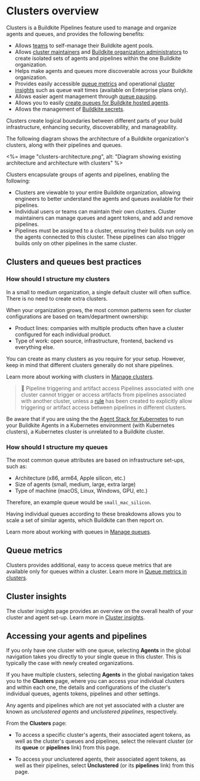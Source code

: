 # Clusters overview

Clusters is a Buildkite Pipelines feature used to manage and organize agents and queues, and provides the following benefits:

- Allows [teams](/docs/platform/team-management/permissions) to self-manage their Buildkite agent pools.
- Allows [cluster maintainers](/docs/pipelines/clusters/manage-clusters#manage-maintainers-on-a-cluster) and [Buildkite organization administrators](/docs/platform/team-management/permissions#manage-teams-and-permissions-organization-level-permissions) to create isolated sets of agents and pipelines within the one Buildkite organization.
- Helps make agents and queues more discoverable across your Buildkite organization.
- Provides easily accessible [queue metrics](/docs/pipelines/insights/queue-metrics) and operational [cluster insights](/docs/pipelines/insights/clusters) such as queue wait times (available on Enterprise plans only).
- Allows easier agent management through [queue pausing](/docs/pipelines/clusters/manage-queues#pause-and-resume-a-queue).
- Allows you to easily [create queues for Buildkite hosted agents](/docs/pipelines/clusters/manage-queues#create-a-buildkite-hosted-queue).
- Allows the management of [Buildkite secrets](/docs/pipelines/security/secrets/buildkite-secrets).

Clusters create logical boundaries between different parts of your build infrastructure, enhancing security, discoverability, and manageability.

The following diagram shows the architecture of a Buildkite organization's clusters, along with their pipelines and queues.

<%= image "clusters-architecture.png", alt: "Diagram showing existing architecture and architecture with clusters" %>

Clusters encapsulate groups of agents and pipelines, enabling the following:

- Clusters are viewable to your entire Buildkite organization, allowing engineers to better understand the agents and queues available for their pipelines.
- Individual users or teams can maintain their own clusters. Cluster maintainers can manage queues and agent tokens, and add and remove pipelines.
- Pipelines must be assigned to a cluster, ensuring their builds run only on the agents connected to this cluster. These pipelines can also trigger builds only on other pipelines in the same cluster.

## Clusters and queues best practices

### How should I structure my clusters

In a small to medium organization, a single default cluster will often suffice. There is no need to create extra clusters.

When your organization grows, the most common patterns seen for cluster configurations are based on team/department ownership:

- Product lines: companies with multiple products often have a cluster configured for each individual product.
- Type of work: open source, infrastructure, frontend, backend vs everything else.

You can create as many clusters as you require for your setup. However, keep in mind that different clusters generally do not share pipelines.

Learn more about working with clusters in [Manage clusters](/docs/pipelines/clusters/manage-clusters).

> 📘 Pipeline triggering and artifact access
> Pipelines associated with one cluster cannot trigger or access artifacts from pipelines associated with another cluster, unless a [rule](/docs/pipelines/rules) has been created to explicitly allow triggering or artifact access between pipelines in different clusters.

Be aware that if you are using the the [Agent Stack for Kubernetes](/docs/agent/v3/agent-stack-k8s) to run your Buildkite Agents in a Kubernetes environment (with Kubernetes clusters), a Kubernetes cluster is unrelated to a Buildkite cluster.

### How should I structure my queues

The most common queue attributes are based on infrastructure set-ups, such as:

- Architecture (x86, arm64, Apple silicon, etc.)
- Size of agents (small, medium, large, extra large)
- Type of machine (macOS, Linux, Windows, GPU, etc.)

Therefore, an example queue would be `small_mac_silicon`.

Having individual queues according to these breakdowns allows you to scale a set of similar agents, which Buildkite can then report on.

Learn more about working with queues in [Manage queues](/docs/pipelines/clusters/manage-queues).

## Queue metrics

Clusters provides additional, easy to access queue metrics that are available only for queues within a cluster. Learn more in [Queue metrics in clusters](/docs/pipelines/insights/queue-metrics).

## Cluster insights

The cluster insights page provides an overview on the overall health of your cluster and agent set-up. Learn more in [Cluster insights](/docs/pipelines/insights/clusters).

## Accessing your agents and pipelines

If you only have one cluster with one queue, selecting **Agents** in the global navigation takes you directly to your single queue in this cluster. This is typically the case with newly created organizations.

If you have multiple clusters, selecting **Agents** in the global navigation takes you to the **Clusters** page, where you can access your individual clusters and within each one, the details and configurations of the cluster's individual queues, agents tokens, pipelines and other settings.

Any agents and pipelines which are not yet associated with a cluster are known as _unclustered agents_ and _unclustered pipelines_, respectively.

From the **Clusters** page:

- To access a specific cluster's agents, their associated agent tokens, as well as the cluster's queues and pipelines, select the relevant cluster (or its **queue** or **pipelines** link) from this page.

- To access your unclustered agents, their associated agent tokens, as well as their pipelines, select **Unclustered** (or its **pipelines** link) from this page.
